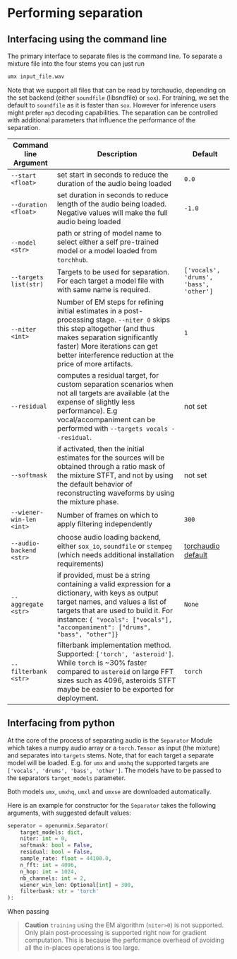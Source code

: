 # Performing separation

## Interfacing using the command line

The primary interface to separate files is the command line. To separate a mixture file into the four stems you can just run

```bash
umx input_file.wav
```

Note that we support all files that can be read by torchaudio, depending on the set backend (either `soundfile` (libsndfile) or `sox`).
For training, we set the default to `soundfile` as it is faster than `sox`. However for inference users might prefer `mp3` decoding capabilities.
The separation can be controlled with additional parameters that influence the performance of the separation.

| Command line Argument      | Description                                                                     | Default         |
|----------------------------|---------------------------------------------------------------------------------|-----------------|
|`--start <float>`  | set start in seconds to reduce the duration of the audio being loaded | `0.0` |
|`--duration <float>`  | set duration in seconds to reduce length of the audio being loaded. Negative values will make the full audio being loaded | `-1.0` |
|`--model <str>`  | path or string of model name to select either a self pre-trained model or a model loaded from `torchhub`.  | |
| `--targets list(str)`           | Targets to be used for separation. For each target a model file with with same name is required.                                                  | `['vocals', 'drums', 'bass', 'other']`          |
| `--niter <int>`           | Number of EM steps for refining initial estimates in a post-processing stage. `--niter 0` skips this step altogether (and thus makes separation significantly faster) More iterations can get better interference reduction at the price of more artifacts.                                                  | `1`          |
| `--residual`           |               computes a residual target, for custom separation scenarios when not all targets are available (at the expense of slightly less performance). E.g vocal/accompaniment can be performed with `--targets vocals --residual`.                                   | not set          |
| `--softmask`       | if activated, then the initial estimates for the sources will be obtained through a ratio mask of the mixture STFT, and not by using the default behavior of reconstructing waveforms by using the mixture phase.  | not set            |
| `--wiener-win-len <int>`         | Number of frames on which to apply filtering independently  | `300`                   |
| `--audio-backend <str>`         | choose audio loading backend, either `sox_io`,  `soundfile` or `stempeg` (which needs additional installation requirements) | [torchaudio default](https://pytorch.org/audio/stable/backend.html) |
| `--aggregate <str>`         | if provided, must be a string containing a valid expression for a dictionary, with keys as output target names, and values a list of targets that are used to build it. For instance: `{ "vocals": ["vocals"], "accompaniment": ["drums", "bass", "other"]}` | `None` |
| `--filterbank <str>`         | filterbank implementation method. Supported: `['torch', 'asteroid']`. While `torch` is ~30% faster compared to `asteroid` on large FFT sizes such as 4096, asteroids STFT maybe be easier to be exported for deployment. | `torch` |

## Interfacing from python

At the core of the process of separating audio is the `Separator` Module which
takes a numpy audio array or a `torch.Tensor` as input (the mixture) and separates into `targets` stems.
Note, that for each target a separate model will be loaded. E.g. for `umx` and `umxhq` the supported targets are
`['vocals', 'drums', 'bass', 'other']`. The models have to be passed to the separators `target_models` parameter.

Both models `umx`, `umxhq`, `umxl` and `umxse` are downloaded automatically.

Here is an example for constructor for the `Separator` takes the following arguments, with suggested default values:

```python
seperator = openunmix.Separator(
    target_models: dict,
    niter: int = 0,
    softmask: bool = False,
    residual: bool = False,
    sample_rate: float = 44100.0,
    n_fft: int = 4096,
    n_hop: int = 1024,
    nb_channels: int = 2,
    wiener_win_len: Optional[int] = 300,
    filterbank: str = 'torch'
):
```

When passing 

> __Caution__ `training` using the EM algorithm (`niter>0`) is not supported. Only plain post-processing is supported right now for gradient computation. This is because the performance overhead of avoiding all the in-places operations is too large.
